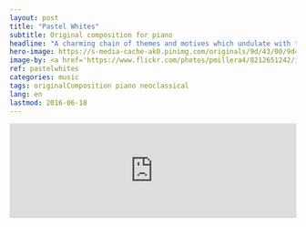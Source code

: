 ```yaml
---
layout: post
title: "Pastel Whites"
subtitle: Original composition for piano
headline: "A charming chain of themes and motives which undulate with the calm of the wind and the assurance of the pattering rain."
hero-image: https://s-media-cache-ak0.pinimg.com/originals/9d/43/00/9d4300f039cb3ed12710a08c54c0fbde.jpg
image-by: <a href='https://www.flickr.com/photos/pmillera4/8212651242/in/photolist-dvHZ6d-4xrdak-38o1sF-9pDkX-6P8egw-95XcTg-2sMPmJ-2g5J3U-7FC3x7-coVoRw-nZVPYz-eiRHCC-7ZVG2i-6mbchE-6BYa73-5GFhJt-emMNkv-egi5KS-88bT1A-9SKdE6-4K2HQ8-8KyuLo-2a6JLU-79gz4x-f7fnQz-goiAka-7erPBH-h5KiTS-842YHf-7PhxEn-72kQr7-ozDBvS-8c9Hiv-9rp4DB-92zpmn-8ez9YK-6xwaRb-261UCJ-5hUhbZ-6xxkBW-6oCPv9-6oo5LB-b9F6Qa-7AcCwX-rbmK2Q-aDhemr-bY3tG-dQue7T-7FsCtt-3gStUE' target='_new'>White Columns</a> by <a href='https://www.flickr.com/photos/pmillera4/' target='_new' >Peter Miller</a> under <a href='https://creativecommons.org/licenses/by-nc-nd/2.0/' target='_new'>Attribution-NonCommercial-NoDerivs 2.0 Generic</a>
ref: pastelwhites
categories: music
tags: originalComposition piano neoclassical
lang: en
lastmod: 2016-06-18
---
```

<iframe width="100%" height="166" scrolling="no" frameborder="no" src="https://w.soundcloud.com/player/?url=https%3A//api.soundcloud.com/tracks/266386744&amp;color=ff5500&amp;auto_play=false&amp;hide_related=false&amp;show_comments=true&amp;show_user=true&amp;show_reposts=false"></iframe>